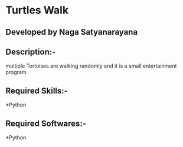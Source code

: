 # Turtles Walk
## Developed by Naga Satyanarayana

## Description:- 
  multiple Tortoises are walking randomly and it is a small entertainment program.

## Required Skills:- 
*Python

## Required Softwares:- 
*Python
